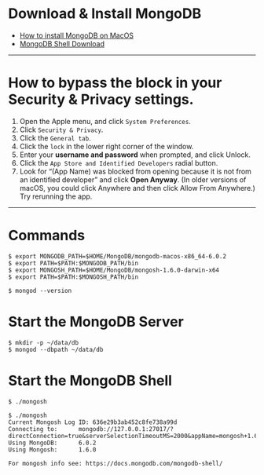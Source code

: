# Download & Install MongoDB

* [How to install MongoDB on MacOS](https://www.mongodb.com/try/download/community)
* [MongoDB Shell Download](https://www.mongodb.com/try/download/shell)

***

# How to bypass the block in your Security & Privacy settings. 
1. Open the Apple menu, and click ```System Preferences```.
2. Click ```Security & Privacy```.
3. Click the ```General tab```.
4. Click the ```lock``` in the lower right corner of the window.
5. Enter your **username and password** when prompted, and click Unlock.
6. Click the ```App Store and Identified Developers``` radial button.
7. Look for “(App Name) was blocked from opening because it is not from an identified developer” and click **Open Anyway**. (In older versions of macOS, you could click Anywhere and then click Allow From Anywhere.)
Try rerunning the app.

***

# Commands
```
$ export MONGODB_PATH=$HOME/MongoDB/mongodb-macos-x86_64-6.0.2
$ export PATH=$PATH:$MONGODB_PATH/bin
$ export MONGOSH_PATH=$HOME/MongoDB/mongosh-1.6.0-darwin-x64
$ export PATH=$PATH:$MONGOSH_PATH/bin
```

```
$ mongod --version
```


# Start the MongoDB Server
```
$ mkdir -p ~/data/db
$ mongod --dbpath ~/data/db
```

# Start the MongoDB Shell
```
$ ./mongosh
```

```
$ ./mongosh
Current Mongosh Log ID:	636e29b3ab452c8fe738a99d
Connecting to:		mongodb://127.0.0.1:27017/?directConnection=true&serverSelectionTimeoutMS=2000&appName=mongosh+1.6.0
Using MongoDB:		6.0.2
Using Mongosh:		1.6.0

For mongosh info see: https://docs.mongodb.com/mongodb-shell/
```
